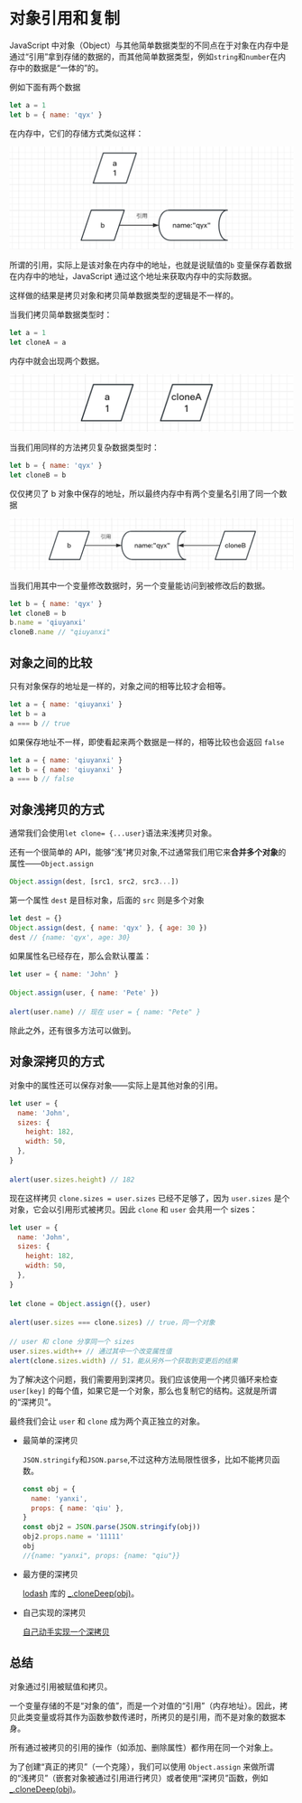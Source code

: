 # 对象引用和复制

JavaScript 中对象（Object）与其他简单数据类型的不同点在于对象在内存中是通过“引用”拿到存储的数据的，而其他简单数据类型，例如`string`和`number`在内存中的数据是“一体的”的。

例如下面有两个数据

```js
let a = 1
let b = { name: 'qyx' }
```

在内存中，它们的存储方式类似这样：

![image-20230207210720265](https://raw.githubusercontent.com/18888628835/image-cloud/main/assets202307110018039.png)

所谓的引用，实际上是该对象在内存中的地址，也就是说赋值的`b` 变量保存着数据在内存中的地址，JavaScript 通过这个地址来获取内存中的实际数据。

这样做的结果是拷贝对象和拷贝简单数据类型的逻辑是不一样的。

当我们拷贝简单数据类型时：

```js
let a = 1
let cloneA = a
```

内存中就会出现两个数据。

![image-20230207210744794](https://raw.githubusercontent.com/18888628835/image-cloud/main/assets202307110018715.png)

当我们用同样的方法拷贝复杂数据类型时：

```js
let b = { name: 'qyx' }
let cloneB = b
```

仅仅拷贝了 b 对象中保存的地址，所以最终内存中有两个变量名引用了同一个数据

![image-20230207211041394](https://raw.githubusercontent.com/18888628835/image-cloud/main/assets202307110018706.png)

当我们用其中一个变量修改数据时，另一个变量能访问到被修改后的数据。

```js
let b = { name: 'qyx' }
let cloneB = b
b.name = 'qiuyanxi'
cloneB.name // "qiuyanxi"
```

## 对象之间的比较

只有对象保存的地址是一样的，对象之间的相等比较才会相等。

```js
let a = { name: 'qiuyanxi' }
let b = a
a === b // true
```

如果保存地址不一样，即使看起来两个数据是一样的，相等比较也会返回 `false`

```js
let a = { name: 'qiuyanxi' }
let b = { name: 'qiuyanxi' }
a === b // false
```

## 对象浅拷贝的方式

通常我们会使用`let clone= {...user}`语法来浅拷贝对象。

还有一个很简单的 API，能够“浅”拷贝对象,不过通常我们用它来**合并多个对象**的属性——`Object.assign`

```js
Object.assign(dest, [src1, src2, src3...])
```

第一个属性 `dest` 是目标对象，后面的 `src` 则是多个对象

```js
let dest = {}
Object.assign(dest, { name: 'qyx' }, { age: 30 })
dest // {name: 'qyx', age: 30}
```

如果属性名已经存在，那么会默认覆盖：

```js
let user = { name: 'John' }

Object.assign(user, { name: 'Pete' })

alert(user.name) // 现在 user = { name: "Pete" }
```

除此之外，还有很多方法可以做到。

## 对象深拷贝的方式

对象中的属性还可以保存对象——实际上是其他对象的引用。

```js
let user = {
  name: 'John',
  sizes: {
    height: 182,
    width: 50,
  },
}

alert(user.sizes.height) // 182
```

现在这样拷贝 `clone.sizes = user.sizes` 已经不足够了，因为 `user.sizes` 是个对象，它会以引用形式被拷贝。因此 `clone` 和 `user` 会共用一个 sizes：

```js
let user = {
  name: 'John',
  sizes: {
    height: 182,
    width: 50,
  },
}

let clone = Object.assign({}, user)

alert(user.sizes === clone.sizes) // true，同一个对象

// user 和 clone 分享同一个 sizes
user.sizes.width++ // 通过其中一个改变属性值
alert(clone.sizes.width) // 51，能从另外一个获取到变更后的结果
```

为了解决这个问题，我们需要用到深拷贝。我们应该使用一个拷贝循环来检查 `user[key]` 的每个值，如果它是一个对象，那么也复制它的结构。这就是所谓的“深拷贝”。

最终我们会让 `user` 和 `clone` 成为两个真正独立的对象。

- 最简单的深拷贝

  `JSON.stringify`和`JSON.parse`,不过这种方法局限性很多，比如不能拷贝函数。

  ```js
  const obj = {
    name: 'yanxi',
    props: { name: 'qiu' },
  }
  const obj2 = JSON.parse(JSON.stringify(obj))
  obj2.props.name = '11111'
  obj
  //{name: "yanxi", props: {name: "qiu"}}
  ```

- 最方便的深拷贝

  [lodash](https://lodash.com/) 库的 [\_.cloneDeep(obj)](https://lodash.com/docs#cloneDeep)。

- 自己实现的深拷贝

  [自己动手实现一个深拷贝](https://juejin.cn/post/6908606240356581389#heading-9)

## 总结

对象通过引用被赋值和拷贝。

一个变量存储的不是“对象的值”，而是一个对值的“引用”（内存地址）。因此，拷贝此类变量或将其作为函数参数传递时，所拷贝的是引用，而不是对象的数据本身。

所有通过被拷贝的引用的操作（如添加、删除属性）都作用在同一个对象上。

为了创建“真正的拷贝”（一个克隆），我们可以使用 `Object.assign` 来做所谓的“浅拷贝”（嵌套对象被通过引用进行拷贝）或者使用“深拷贝”函数，例如 [\_.cloneDeep(obj)](https://lodash.com/docs#cloneDeep)。
